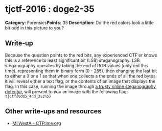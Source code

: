 # tjctf-2016 : doge2-35

**Category:** Forensics**Points:** 35
**Description:** Do the red colors look a little bit odd in this picture to you?

## Write-up

Because the question points to the red bits, any experienced CTF'er knows this is a reference to least significant bit (LSB) steganography. LSB steganography operates by taking the end of RGB values (only red this time), representing them in binary form (0 - 255), then changing the last bit to either a 0 or a 1 so that when one collects a the ends of all the red bytes, it will reveal either a text flag, or the contents of an image that displays the flag. In this case, running the image through [a trusty online steganography detector](http://incoherency.co.uk/image-steganography/#unhide), will present to you an image with the following flag: `tjctf{0dd5_4nd_3v3n5}`

## Other write-ups and resources

* [MilWestA - CTFtime.org](https://ctftime.org/task/2449)
